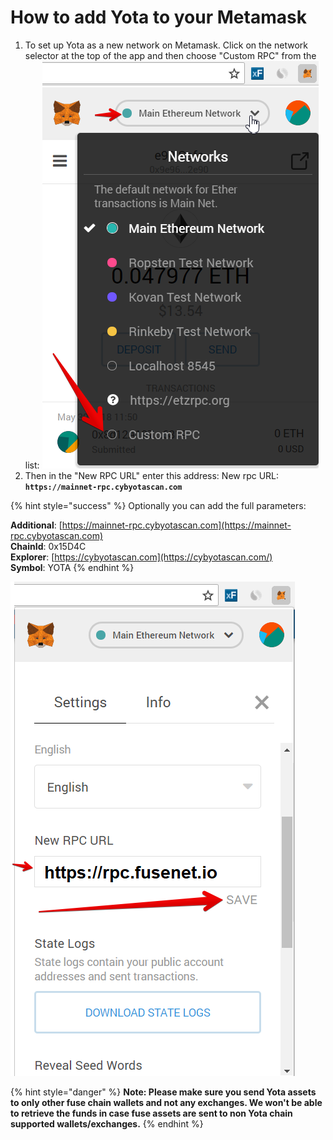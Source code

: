 # How to add Yota to your Metamask

1. To set up Yota as a new network on Metamask. Click on the network selector at the top of the app and then choose "Custom RPC" from the list:   ![](../../.gitbook/assets/etz1%20%281%29.png)  
2. Then in the "New RPC URL" enter this address: New rpc URL: **`https://mainnet-rpc.cybyotascan.com`**

{% hint style="success" %}
Optionally you can add the full parameters:

**Additional**: [https://mainnet-rpc.cybyotascan.com](https://mainnet-rpc.cybyotascan.com)  
**ChainId**: 0x15D4C  
**Explorer**: [https://cybyotascan.com](https://cybyotascan.com/)  
**Symbol**: YOTA
{% endhint %}

![](../../.gitbook/assets/ez2.png)  


{% hint style="danger" %}
**Note: Please make sure you send Yota assets to only other fuse chain wallets and not any exchanges. We won't be able to retrieve the funds in case fuse assets are sent to non Yota chain supported wallets/exchanges.**
{% endhint %}

  


